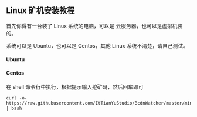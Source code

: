
## Linux 矿机安装教程 ##

首先你得有一台装了 Linux 系统的电脑，可以是 云服务器，也可以是虚拟机装的。

系统可以是 Ubuntu，也可以是 Centos，其他 Linux 系统不清楚，请自己测试。


#### Ubuntu ####


#### Centos ####

在 shell 命令行中执行，根据提示输入挖矿码，然后回车即可
```
curl -o-  https://raw.githubusercontent.com/ItTianYuStudio/BcdnWatcher/master/minerInstall/install_centos.sh | bash
```
